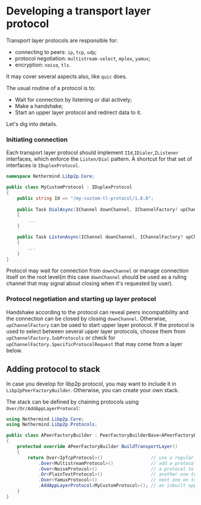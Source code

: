 # Developing a transport layer protocol

Transport layer protocols are responsible for:
- connecting to peers: `ip`, `tcp`, `udp`;
- protocol negotiation: `multistream-select`, `mplex`, `yamux`;
- encryption: `noise`, `tls`.

It may cover several aspects also, like `quic` does.

The usual routine of a protocol is to:
- Wait for connection by listening or dial actively;
- Make a handshake;
- Start an upper layer protocol and redirect data to it.

Let's dig into details.

### Initiating connection

Each transport layer protocol should implement `IId`,`IDialer`,`IListener` interfaces, which enforce the `Listen/Dial` pattern. A shortcut for that set of interfaces is `IDuplexProtocol`.

```csharp
namespace Nethermind.Libp2p.Core;

public class MyCustomProtocol : IDuplexProtocol
{
    public string Id => "/my-custom-tl-protocol/1.0.0";
    
    public Task DialAsync(IChannel downChannel, IChannelFactory? upChannelFactory, IPeerContext context)
    {
        ...
    }

    public Task ListenAsync(IChannel downChannel, IChannelFactory? upChannelFactory, IPeerContext context)
    {
        ...
    }
}
```

Protocol may wait for connection from `downChannel` or manage connection itself on the root level(in this case `downChannel` should be used as a ruling channel that may signal about closing when it's requested by user).

### Protocol negotiation and starting up layer protocol

Handshake according to the protocol can reveal peers incompatibility and the connection can be closed by closing `downChannel`.
Otherwise, `upChannelFactory` can be used to start upper layer protocol. If the protocol is used to select between several upper layer protocols, choose them from `upChannelFactory.SubProtocols` or check for `upChannelFactory.SpecificProtocolRequest` that may come from a layer below.

## Adding protocol to stack

In case you develop for libp2p protocol, you may want to include it in `Libp2pPeerFactoryBuilder`. Otherwise, you can create your own stack.

The stack can be defined by chaining protocols using `Over/Or/AddAppLayerProtocol`:

```csharp
using Nethermind.Libp2p.Core;
using Nethermind.Libp2p.Protocols;

public class APeerFactoryBuilder : PeerFactoryBuilderBase<APeerFactoryBuilder, PeerFactory>
{
    protected override APeerFactoryBuilder BuildTransportLayer()
    {
        return Over<IpTcpProtocol>()                  // use a regular protocol
            .Over<MultistreamProtocol>()              // add a protocol that can select from several ones on top of it
            .Over<NoiseProtocol>()                    // a protocol to select from
            .Or<PlainTextProtocol>()                  // another one to select from
            .Over<YamuxProtocol>()                    // next one on top of previously selected during negotiation
            .AddAppLayerProtocol<MyCustomProtocol>(); // an inbuilt applayer protocol
    }
}
```
